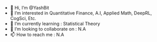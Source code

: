 - 👋 Hi, I’m @YashBit
- 👀 I’m interested in Quantitative Finance, A.I, Applied Math, DeepRL, CogSci, Etc.
- 🌱 I’m currently learning : Statistical Theory
- 💞️ I’m looking to collaborate on : N.A
- 📫 How to reach me : N.A

<!---
YashBit/YashBit is a ✨ special ✨ repository because its `README.md` (this file) appears on your GitHub profile.
You can click the Preview link to take a look at your changes.
--->
